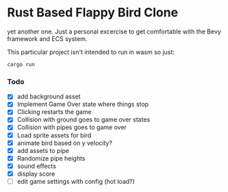 # Rust Based Flappy Bird Clone

yet another one. Just a personal excercise to get comfortable with the Bevy framework and ECS system.


This particular project isn't intended to run in wasm so just:
```
cargo run
```

### Todo
- [x] add background asset
- [x] Implement Game Over state where things stop
- [x] Clicking restarts the game
- [x] Collision with ground goes to game over states
- [x] Collision with pipes goes to game over
- [x] Load sprite assets for bird
- [x] animate bird based on y velocity?
- [x] add assets to pipe
- [x] Randomize pipe heights
- [x] sound effects
- [x] display score
- [ ] edit game settings with config (hot load?)